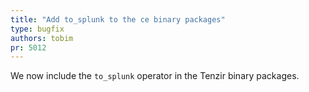 ```yaml
---
title: "Add to_splunk to the ce binary packages"
type: bugfix
authors: tobim
pr: 5012
---
```


We now include the `to_splunk` operator in the Tenzir binary packages.
